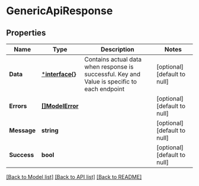 # GenericApiResponse

## Properties
| Name        | Type                               | Description                                                                                  | Notes                        |
| ----------- | ---------------------------------- | -------------------------------------------------------------------------------------------- | ---------------------------- |
| **Data**    | [***interface{}**](interface{}.md) | Contains actual data when response is successful. Key and Value is specific to each endpoint | [optional] [default to null] |
| **Errors**  | [**[]ModelError**](Error.md)       |                                                                                              | [optional] [default to null] |
| **Message** | **string**                         |                                                                                              | [optional] [default to null] |
| **Success** | **bool**                           |                                                                                              | [optional] [default to null] |

[[Back to Model list]](../README.md#documentation-for-models) [[Back to API list]](../README.md#documentation-for-api-endpoints) [[Back to README]](../README.md)
